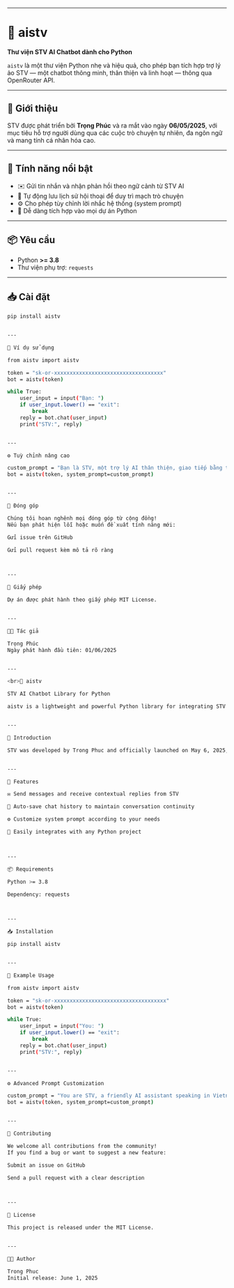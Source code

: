 
---

# 🌟 aistv

**Thư viện STV AI Chatbot dành cho Python**

`aistv` là một thư viện Python nhẹ và hiệu quả, cho phép bạn tích hợp trợ lý ảo STV — một chatbot thông minh, thân thiện và linh hoạt — thông qua OpenRouter API.

---

## 🧠 Giới thiệu

STV được phát triển bởi **Trọng Phúc** và ra mắt vào ngày **06/05/2025**, với mục tiêu hỗ trợ người dùng qua các cuộc trò chuyện tự nhiên, đa ngôn ngữ và mang tính cá nhân hóa cao.

---

## 🚀 Tính năng nổi bật

- ✉️ Gửi tin nhắn và nhận phản hồi theo ngữ cảnh từ STV AI  
- 🧾 Tự động lưu lịch sử hội thoại để duy trì mạch trò chuyện  
- ⚙️ Cho phép tùy chỉnh lời nhắc hệ thống (system prompt)  
- 🔌 Dễ dàng tích hợp vào mọi dự án Python  

---

## 📦 Yêu cầu

- Python **>= 3.8**
- Thư viện phụ trợ: `requests`

---

## 📥 Cài đặt

```bash
pip install aistv


---

🧪 Ví dụ sử dụng

from aistv import aistv

token = "sk-or-xxxxxxxxxxxxxxxxxxxxxxxxxxxxxxxxxxx"
bot = aistv(token)

while True:
    user_input = input("Bạn: ")
    if user_input.lower() == "exit":
        break
    reply = bot.chat(user_input)
    print("STV:", reply)


---

⚙️ Tuỳ chỉnh nâng cao

custom_prompt = "Bạn là STV, một trợ lý AI thân thiện, giao tiếp bằng tiếng Việt."
bot = aistv(token, system_prompt=custom_prompt)


---

🤝 Đóng góp

Chúng tôi hoan nghênh mọi đóng góp từ cộng đồng!
Nếu bạn phát hiện lỗi hoặc muốn đề xuất tính năng mới:

Gửi issue trên GitHub

Gửi pull request kèm mô tả rõ ràng



---

📜 Giấy phép

Dự án được phát hành theo giấy phép MIT License.


---

👨‍💻 Tác giả

Trọng Phúc
Ngày phát hành đầu tiên: 01/06/2025


---

<br>🌟 aistv

STV AI Chatbot Library for Python

aistv is a lightweight and powerful Python library for integrating STV — a smart, friendly, and adaptable virtual assistant — using the OpenRouter API.


---

🧠 Introduction

STV was developed by Trong Phuc and officially launched on May 6, 2025, with the goal of enabling natural, multilingual, and highly personalized AI conversations.


---

🚀 Features

✉️ Send messages and receive contextual replies from STV

🧾 Auto-save chat history to maintain conversation continuity

⚙️ Customize system prompt according to your needs

🔌 Easily integrates with any Python project



---

📦 Requirements

Python >= 3.8

Dependency: requests



---

📥 Installation

pip install aistv


---

🧪 Example Usage

from aistv import aistv

token = "sk-or-xxxxxxxxxxxxxxxxxxxxxxxxxxxxxxxxxxxx"
bot = aistv(token)

while True:
    user_input = input("You: ")
    if user_input.lower() == "exit":
        break
    reply = bot.chat(user_input)
    print("STV:", reply)


---

⚙️ Advanced Prompt Customization

custom_prompt = "You are STV, a friendly AI assistant speaking in Vietnamese."
bot = aistv(token, system_prompt=custom_prompt)


---

🤝 Contributing

We welcome all contributions from the community!
If you find a bug or want to suggest a new feature:

Submit an issue on GitHub

Send a pull request with a clear description



---

📜 License

This project is released under the MIT License.


---

👨‍💻 Author

Trong Phuc
Initial release: June 1, 2025

